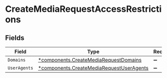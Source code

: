 # CreateMediaRequestAccessRestrictions


## Fields

| Field                                                                                               | Type                                                                                                | Required                                                                                            | Description                                                                                         |
| --------------------------------------------------------------------------------------------------- | --------------------------------------------------------------------------------------------------- | --------------------------------------------------------------------------------------------------- | --------------------------------------------------------------------------------------------------- |
| `Domains`                                                                                           | [*components.CreateMediaRequestDomains](../../models/components/createmediarequestdomains.md)       | :heavy_minus_sign:                                                                                  | N/A                                                                                                 |
| `UserAgents`                                                                                        | [*components.CreateMediaRequestUserAgents](../../models/components/createmediarequestuseragents.md) | :heavy_minus_sign:                                                                                  | N/A                                                                                                 |